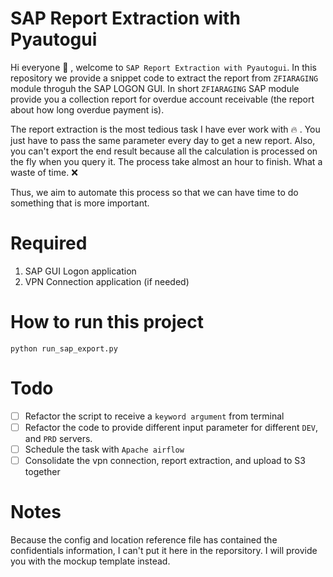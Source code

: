 # SAP Report Extraction with Pyautogui

Hi everyone :wave: , welcome to `SAP Report Extraction with Pyautogui`. In this repository we provide a snippet code to extract the report from `ZFIARAGING` module throguh the SAP LOGON GUI. In short `ZFIARAGING` SAP module provide you a collection report for overdue account receivable (the report about how long overdue payment is).

 The report extraction is the most tedious task I have ever work with :fire: . You just have to pass the same parameter every day to get a new report. Also, you can't export the end result because all the calculation is processed on the fly when you query it. The process take almost an hour to finish. What a waste of time. :x:
 
 Thus, we aim to automate this process so that we can have time to do something that is more important.

# Required
1. SAP GUI Logon application
2. VPN Connection application (if needed)

# How to run this project

```
python run_sap_export.py
```

# Todo

- [ ] Refactor the script to receive a `keyword argument` from terminal
- [ ] Refactor the code to provide different input parameter for different `DEV`, and `PRD` servers.
- [ ] Schedule the task with `Apache airflow`
- [ ] Consolidate the vpn connection, report extraction, and upload to S3 together

# Notes

Because the config and location reference file has contained the confidentials information, I can't put it here in the reporsitory. I will provide you with the mockup template instead.